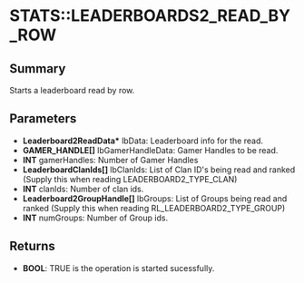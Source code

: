 # STATS::LEADERBOARDS2_READ_BY_ROW

## Summary
Starts a leaderboard read by row.

## Parameters
* **Leaderboard2ReadData\*** lbData: Leaderboard info for the read.
* **GAMER_HANDLE[]** lbGamerHandleData: Gamer Handles to be read.
* **INT** gamerHandles: Number of Gamer Handles
* **LeaderboardClanIds[]** lbClanIds: List of Clan ID's being read and ranked (Supply this when reading LEADERBOARD2_TYPE_CLAN)
* **INT** clanIds: Number of clan ids.
* **Leaderboard2GroupHandle[]** lbGroups: List of Groups being read and ranked (Supply this when reading RL_LEADERBOARD2_TYPE_GROUP)
* **INT** numGroups: Number of Group ids.

## Returns
* **BOOL**: TRUE is the operation is started sucessfully.